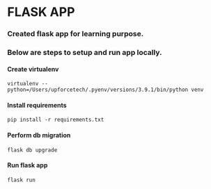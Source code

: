 # FLASK APP

### Created flask app for learning purpose.
### Below are steps to setup and run app locally.
#### Create virtualenv
``` virtualenv --python=/Users/upforcetech/.pyenv/versions/3.9.1/bin/python venv ```
#### Install requirements
```pip install -r requirements.txt```
#### Perform db migration
```flask db upgrade```
#### Run flask app
```flask run```